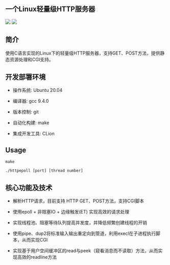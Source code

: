 ## 一个Linux轻量级HTTP服务器

![](https://img.shields.io/github/license/zhangjinlu-97/httpepoll)
![](https://img.shields.io/badge/language-C-blue)

## 简介

使用C语言实现的Linux下的轻量级HTTP服务器，支持GET、POST方法，提供静态资源处理和CGI支持。


## 开发部署环境

+ 操作系统: Ubuntu 20.04

+ 编译器: gcc 9.4.0

+ 版本控制: git

+ 自动化构建: make

+ 集成开发工具: CLion



## Usage

```
make 

./httpepoll [port] [thread number]

```

## 核心功能及技术

+ 解析HTTP请求，目前支持 HTTP GET、POST方法，支持CGI脚本

+ 使用epoll + 非阻塞IO + 边缘触发(ET) 实现高效的请求处理

+ 实现线程池、阻塞等待队列提高并发度，并降低频繁创建线程的开销

+ 使用pipe、dup2将标准输入输出重定向到管道，利用execl在子进程执行脚本，从而实现CGI

+ 实现基于用户空间缓冲区的read与peek（窥看消息而不读取）方法，从而实现高效的readline方法
